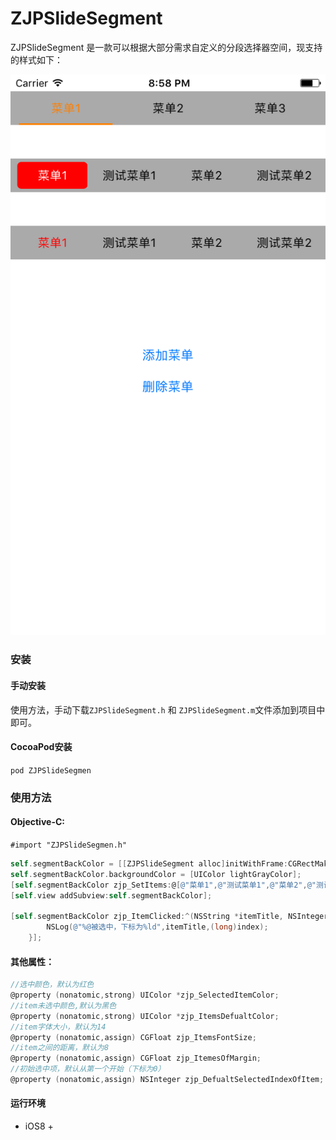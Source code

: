 # ZJPSlideSegment

ZJPSlideSegment 是一款可以根据大部分需求自定义的分段选择器空间，现支持的样式如下：

 ![ZJPSlideSegment1](ZJPSlideSegment1.png)

### 安装

#### 手动安装

使用方法，手动下载`ZJPSlideSegment.h` 和 `ZJPSlideSegment.m`文件添加到项目中即可。

#### CocoaPod安装

`pod ZJPSlideSegmen`

### 使用方法

#### Objective-C:

`#import "ZJPSlideSegmen.h"`

```objective-c
self.segmentBackColor = [[ZJPSlideSegment alloc]initWithFrame:CGRectMake(0, 100, SCREEN_WIDTH, 40) Style:ZJPSegmentBackColorStyle];
self.segmentBackColor.backgroundColor = [UIColor lightGrayColor];
[self.segmentBackColor zjp_SetItems:@[@"菜单1",@"测试菜单1",@"菜单2",@"测试菜单2"]];
[self.view addSubview:self.segmentBackColor];

[self.segmentBackColor zjp_ItemClicked:^(NSString *itemTitle, NSInteger index) {
        NSLog(@"%@被选中，下标为%ld",itemTitle,(long)index);
    }];
```

#### 其他属性：

```objective-c
//选中颜色，默认为红色
@property (nonatomic,strong) UIColor *zjp_SelectedItemColor;
//item未选中颜色,默认为黑色
@property (nonatomic,strong) UIColor *zjp_ItemsDefualtColor;
//item字体大小，默认为14
@property (nonatomic,assign) CGFloat zjp_ItemsFontSize;
//item之间的距离，默认为8
@property (nonatomic,assign) CGFloat zjp_ItemesOfMargin;
//初始选中项，默认从第一个开始（下标为0）
@property (nonatomic,assign) NSInteger zjp_DefualtSelectedIndexOfItem;

```

#### 运行环境

- iOS8 + 